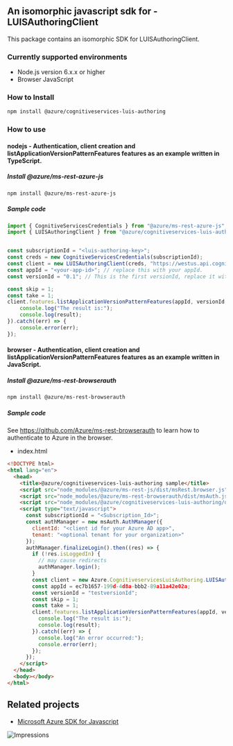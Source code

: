 ## An isomorphic javascript sdk for - LUISAuthoringClient

This package contains an isomorphic SDK for LUISAuthoringClient.

### Currently supported environments

- Node.js version 6.x.x or higher
- Browser JavaScript

### How to Install

```bash
npm install @azure/cognitiveservices-luis-authoring
```

### How to use

#### nodejs - Authentication, client creation and listApplicationVersionPatternFeatures features as an example written in TypeScript.

##### Install @azure/ms-rest-azure-js

```bash
npm install @azure/ms-rest-azure-js
```

##### Sample code

```typescript
import { CognitiveServicesCredentials } from "@azure/ms-rest-azure-js";
import { LUISAuthoringClient } from "@azure/cognitiveservices-luis-authoring";


const subscriptionId = "<luis-authoring-key>";
const creds = new CognitiveServicesCredentials(subscriptionId);
const client = new LUISAuthoringClient(creds, "https://westus.api.cognitive.microsoft.com/");
const appId = "<your-app-id>"; // replace this with your appId.
const versionId = "0.1"; // This is the first versionId, replace it with yours.

const skip = 1;
const take = 1;
client.features.listApplicationVersionPatternFeatures(appId, versionId, { skip, take }).then((result) => {
    console.log("The result is:");
    console.log(result);
}).catch((err) => {
    console.error(err);
});
```

#### browser - Authentication, client creation and listApplicationVersionPatternFeatures features as an example written in JavaScript.

##### Install @azure/ms-rest-browserauth

```bash
npm install @azure/ms-rest-browserauth
```

##### Sample code

See https://github.com/Azure/ms-rest-browserauth to learn how to authenticate to Azure in the browser.

- index.html
```html
<!DOCTYPE html>
<html lang="en">
  <head>
    <title>@azure/cognitiveservices-luis-authoring sample</title>
    <script src="node_modules/@azure/ms-rest-js/dist/msRest.browser.js"></script>
    <script src="node_modules/@azure/ms-rest-browserauth/dist/msAuth.js"></script>
    <script src="node_modules/@azure/cognitiveservices-luis-authoring/dist/cognitiveservices-luis-authoring.js"></script>
    <script type="text/javascript">
      const subscriptionId = "<Subscription_Id>";
      const authManager = new msAuth.AuthManager({
        clientId: "<client id for your Azure AD app>",
        tenant: "<optional tenant for your organization>"
      });
      authManager.finalizeLogin().then((res) => {
        if (!res.isLoggedIn) {
          // may cause redirects
          authManager.login();
        }
        const client = new Azure.CognitiveservicesLuisAuthoring.LUISAuthoringClient(res.creds, subscriptionId);
        const appId = ec7b1657-199d-4d8a-bbb2-89a11a42e02a;
        const versionId = "testversionId";
        const skip = 1;
        const take = 1;
        client.features.listApplicationVersionPatternFeatures(appId, versionId, skip, take).then((result) => {
          console.log("The result is:");
          console.log(result);
        }).catch((err) => {
          console.log("An error occurred:");
          console.error(err);
        });
      });
    </script>
  </head>
  <body></body>
</html>
```

## Related projects

- [Microsoft Azure SDK for Javascript](https://github.com/Azure/azure-sdk-for-js)

![Impressions](https://azure-sdk-impressions.azurewebsites.net/api/impressions/azure-sdk-for-js/sdk/README.png)
